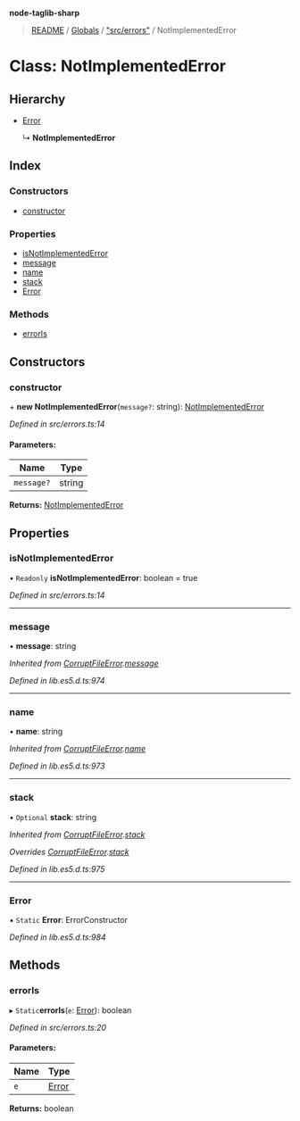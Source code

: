 **node-taglib-sharp**

> [README](../README.md) / [Globals](../globals.md) / ["src/errors"](../modules/_src_errors_.md) / NotImplementedError

# Class: NotImplementedError

## Hierarchy

* [Error](_src_errors_.corruptfileerror.md#error)

  ↳ **NotImplementedError**

## Index

### Constructors

* [constructor](_src_errors_.notimplementederror.md#constructor)

### Properties

* [isNotImplementedError](_src_errors_.notimplementederror.md#isnotimplementederror)
* [message](_src_errors_.notimplementederror.md#message)
* [name](_src_errors_.notimplementederror.md#name)
* [stack](_src_errors_.notimplementederror.md#stack)
* [Error](_src_errors_.notimplementederror.md#error)

### Methods

* [errorIs](_src_errors_.notimplementederror.md#erroris)

## Constructors

### constructor

\+ **new NotImplementedError**(`message?`: string): [NotImplementedError](_src_errors_.notimplementederror.md)

*Defined in src/errors.ts:14*

#### Parameters:

Name | Type |
------ | ------ |
`message?` | string |

**Returns:** [NotImplementedError](_src_errors_.notimplementederror.md)

## Properties

### isNotImplementedError

• `Readonly` **isNotImplementedError**: boolean = true

*Defined in src/errors.ts:14*

___

### message

•  **message**: string

*Inherited from [CorruptFileError](_src_errors_.corruptfileerror.md).[message](_src_errors_.corruptfileerror.md#message)*

*Defined in lib.es5.d.ts:974*

___

### name

•  **name**: string

*Inherited from [CorruptFileError](_src_errors_.corruptfileerror.md).[name](_src_errors_.corruptfileerror.md#name)*

*Defined in lib.es5.d.ts:973*

___

### stack

• `Optional` **stack**: string

*Inherited from [CorruptFileError](_src_errors_.corruptfileerror.md).[stack](_src_errors_.corruptfileerror.md#stack)*

*Overrides [CorruptFileError](_src_errors_.corruptfileerror.md).[stack](_src_errors_.corruptfileerror.md#stack)*

*Defined in lib.es5.d.ts:975*

___

### Error

▪ `Static` **Error**: ErrorConstructor

*Defined in lib.es5.d.ts:984*

## Methods

### errorIs

▸ `Static`**errorIs**(`e`: [Error](_src_errors_.corruptfileerror.md#error)): boolean

*Defined in src/errors.ts:20*

#### Parameters:

Name | Type |
------ | ------ |
`e` | [Error](_src_errors_.corruptfileerror.md#error) |

**Returns:** boolean
